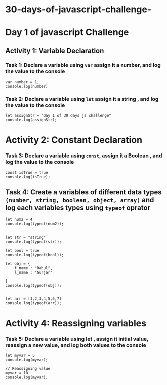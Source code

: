 # 30-days-of-javascript-challenge-

# Day 1 of javascript Challenge 

## Activity 1: Variable Declaration 

### Task 1: Declare a variable using `var` assign it a number, and log the value to the console

```
var number = 1;
console.log(number) 
```

### Task 2: Declare a variable using `let` assign it a string , and log the value to the console
```
let assignStr = "day 1 of 30 days js challenge"
console.log(assignStr);
```

# Activity 2: Constant Declaration 

### Task 3: Declare a variable using `const`, assign it a Boolean , and log the value to the console

```
const isTrue = true
console.log(isTrue);
```


## Task 4: Create a variables of different data types `(number, string, boolean, object, array)` and log each variables types using `typeof` oprator
```
let num2 = 4
console.log(typeof(num2));


let str = "string"
console.log(typeof(str));

let bool = true
console.log(typeof(bool));

let obj = {
    f_name : "Rahul",
    l_name : "Gurjar"

}
console.log(typeof(obj));


let arr = [1,2,3,4,5,6,7]
console.log(typeof(arr));

```
# Activity 4: Reassigning  variables 

### Task 5: Declare a variable using let , assign it initial value, reassign a new value, and log both values to the console 
```
let myvar = 5
console.log(myvar);

// Reassigning value
myvar = 10
console.log(myvar);
```
